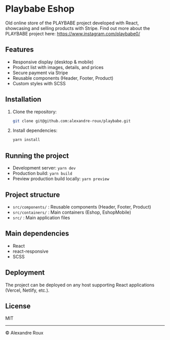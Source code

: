 # Playbabe Eshop

Old online store of the PLAYBABE project developed with React, showcasing and selling products with Stripe.
Find out more about the PLAYBABE project here: https://www.instagram.com/playbabe0/

## Features

- Responsive display (desktop & mobile)
- Product list with images, details, and prices
- Secure payment via Stripe
- Reusable components (Header, Footer, Product)
- Custom styles with SCSS

## Installation

1. Clone the repository:

    ```bash
    git clone git@github.com:alexandre-roux/playbabe.git
    ```

2. Install dependencies:

    ```bash
    yarn install
    ```

## Running the project

- Development server: `yarn dev`
- Production build: `yarn build`
- Preview production build locally: `yarn preview`

## Project structure

- `src/components/` : Reusable components (Header, Footer, Product)
- `src/containers/` : Main containers (Eshop, EshopMobile)
- `src/` : Main application files

## Main dependencies

- React
- react-responsive
- SCSS

## Deployment

The project can be deployed on any host supporting React applications (Vercel, Netlify, etc.).

## License

MIT

---

© Alexandre Roux
